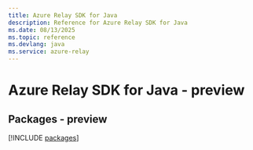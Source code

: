 ```yaml
---
title: Azure Relay SDK for Java
description: Reference for Azure Relay SDK for Java
ms.date: 08/13/2025
ms.topic: reference
ms.devlang: java
ms.service: azure-relay
---
```

# Azure Relay SDK for Java - preview
## Packages - preview
[!INCLUDE [packages](relay-index.md)]